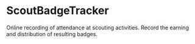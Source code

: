 # ScoutBadgeTracker
Online recording of attendance at scouting activities. Record the earning and distribution of resulting badges.
